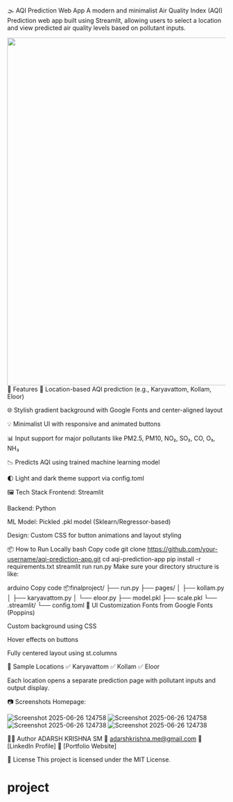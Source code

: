 🌫️ AQI Prediction Web App
A modern and minimalist Air Quality Index (AQI) Prediction web app built using Streamlit, allowing users to select a location and view predicted air quality levels based on pollutant inputs.

<div align="center"> <img src="a084635a-39c8-4e74-ac4c-a090572a4ba3.png" width="800"/> </div>
🚀 Features
📍 Location-based AQI prediction (e.g., Karyavattom, Kollam, Eloor)

🌐 Stylish gradient background with Google Fonts and center-aligned layout

💡 Minimalist UI with responsive and animated buttons

📊 Input support for major pollutants like PM2.5, PM10, NO₂, SO₂, CO, O₃, NH₃

📉 Predicts AQI using trained machine learning model

🌓 Light and dark theme support via config.toml

🖼️ Tech Stack
Frontend: Streamlit

Backend: Python

ML Model: Pickled .pkl model (Sklearn/Regressor-based)

Design: Custom CSS for button animations and layout styling

📦 How to Run Locally
bash
Copy code
git clone https://github.com/your-username/aqi-prediction-app.git
cd aqi-prediction-app
pip install -r requirements.txt
streamlit run run.py
Make sure your directory structure is like:

arduino
Copy code
📦finalproject/
├── run.py
├── pages/
│   ├── kollam.py
│   ├── karyavattom.py
│   └── eloor.py
├── model.pkl
├── scale.pkl
└── .streamlit/
    └── config.toml
🎨 UI Customization
Fonts from Google Fonts (Poppins)

Custom background using CSS

Hover effects on buttons

Fully centered layout using st.columns

📌 Sample Locations
✅ Karyavattom
✅ Kollam
✅ Eloor

Each location opens a separate prediction page with pollutant inputs and output display.

📷 Screenshots
Homepage:

![Screenshot 2025-06-26 124758](https://github.com/user-attachments/assets/cedefa12-647b-493e-9dcb-885c8dec1557)
![Screenshot 2025-06-26 124758](https://github.com/user-attachments/assets/cedefa12-647b-493e-9dcb-885c8dec1557)
![Screenshot 2025-06-26 124738](https://github.com/user-attachments/assets/a5ea2de7-697d-4b49-8af6-76777b3d7859)
![Screenshot 2025-06-26 124738](https://github.com/user-attachments/assets/a5ea2de7-697d-4b49-8af6-76777b3d7859)



👨‍💻 Author
ADARSH KRISHNA SM
📧 adarshkrishna.me@gmail.com
🔗 [LinkedIn Profile]
📁 [Portfolio Website]

📝 License
This project is licensed under the MIT License.

# project
